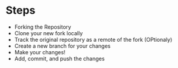 # Steps

- Forking the Repository
- Clone your new fork locally
- Track the original repository as a remote of the fork (OPtionaly)
- Create a new branch for your changes
- Make your changes!
- Add, commit, and push the changes
